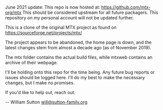 June 2021 update: This repo is now hosted at: https://github.com/mtx-org/mtx 
This should be considered upstream for all future packagers. This repository on my personal account will not be updated further. 


This is a clone of the original MTX project as found on https://sourceforge.net/projects/mtx/

The project appears to be abandoned, the home page is down, and the latest changes stem from
almost a decade ago (as of November 2019).

The mtx folder contains the actual build files, while mtxweb contains an archive of their webpage.

I'll be holding onto this repo for the time being. Any future bug reports or issues should be
logged here. I'll do my best to make the necessary changes, but I make no promises. 

If you'd like to help out, reach out. 

   -- William Sutton <will@sutton-family.org>
   
   

